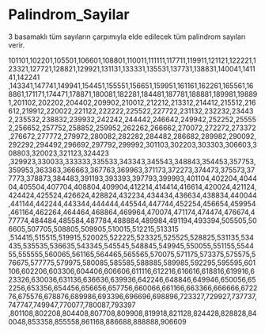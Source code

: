 # Palindrom_Sayilar

3 basamaklı tüm sayıların çarpımıyla elde edilecek tüm palindrom sayıları verir.


101101,102201,105501,106601,108801,110011,111111,117711,119911,121121,122221,123321,127721,128821,129921,131131,133331,135531,137731,138831,140041,141141,142241
,143341,147741,149941,154451,155551,156651,159951,161161,162261,165561,168861,171171,174471,178871,180081,182281,184481,187781,188881,189981,198891,201102,202202,204402,209902,210012,212212,213312,214412,215512,216612,219912,220022,221122,222222,225522,227722,231132,232232,234432,235532,238832,239932,242242,244442,246642,249942,252252,255552,256652,257752,258852,259952,262262,266662,270072,272272,273372,276672,277772,279972,280082,282282,284482,286682,289982,290092,292292,294492,296692,297792,299992,301103,302203,303303,306603,308803,320023,321123,324423
,329923,330033,333333,335533,343343,345543,348843,354453,357753,359953,363363,366663,367763,369963,371173,372273,374473,375573,377773,378873,384483,391193,393393,397793,399993,401104,402204,404404,405504,407704,408804,409904,412214,414414,416614,420024,421124,424424,425524,426624,428824,432234,434434,436634,438834,440044,441144,442244,443344,444444,445544,447744,452254,456654,459954,461164,462264,464464,468864,469964,470074,471174,474474,476674,477774,484484,485584,487784,488884,489984,491194,493394,505505,506605,507705,508805,509905,510015,512215,513315
,514415,515515,519915,520025,522225,523325,525525,528825,531135,534435,535535,536635,543345,545545,548845,549945,550055,551155,554455,555555,560065,561165,564465,565565,570075,571175,573375,575575,576675,577775,579975,580085,585585,588885,589985,592295,595595,601106,602206,603306,604406,606606,611116,612216,616616,618816,619916,623326,630036,631136,636636,639936,642246,648846,649946,650056,652256,653356,654456,656656,657756,660066,661166,663366,666666,672276,675576,678876,689986,693396,696696,698896,723327,729927,737737,747747,749947,770077,780087,793397
,801108,802208,804408,807708,809908,819918,821128,824428,828828,840048,853358,855558,861168,886688,888888,906609
